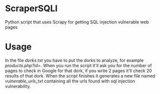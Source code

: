 # ScraperSQLI
Python script that uses Scrapy for getting SQL injection vulnerable web pages

# Usage
In the file *dorks.txt* you have to put the dorks to analyze, for example *products.php?id=*. When you run the script it'll ask you for the number of pages to check in Google for that dork, if you write 2 pages it'll check 20 results of that dork. When the script finishes it generates a new file named *vulnerable_urls_txt* containing all the urls found with sql injection vulnerability.
